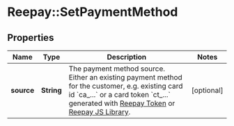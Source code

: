 # Reepay::SetPaymentMethod

## Properties
Name | Type | Description | Notes
------------ | ------------- | ------------- | -------------
**source** | **String** | The payment method source. Either an existing payment method for the customer, e.g. existing card id &#x60;ca_...&#x60; or a card token &#x60;ct_...&#x60; generated with [Reepay Token](https://docs.reepay.com/token/) or [Reepay JS Library](https://docs.reepay.com/js/). | [optional] 


